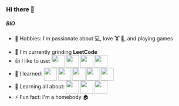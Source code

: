 
### Hi there 👋



<!-- ##### NOW
N/A -->

##### BIO
-  🙌 Hobbies: I'm passionate about 💻, love 🏋️ 💪, and playing games
<!-- // - 🏢 I'm currently working at **Medicare Portugal** -->
- 🏢 I'm currently grinding **LeetCode**
- 👍 I like to use: <a href="URL_REDIRECT" target="blank"><img align="center" src=https://simpleicons.org/icons/javascript.svg height="35" /></a> <a href="URL_REDIRECT" target="blank"><img align="center" src=https://simpleicons.org/icons/php.svg height="35" /></a> <a href="URL_REDIRECT" target="blank"><img align="center" src=https://simpleicons.org/icons/python.svg height="35" /></a> <a href="URL_REDIRECT" target="blank"><img align="center" src=https://simpleicons.org/icons/raspberrypi.svg height="35" /></a>
- 👊 I learned: <a href="URL_REDIRECT" target="blank"><img align="center" src=https://simpleicons.org/icons/java.svg height="35" /></a> <a href="URL_REDIRECT" target="blank"><img align="center" src=https://simpleicons.org/icons/c.svg height="35" /></a> <a href="URL_REDIRECT" target="blank"><img align="center" src=https://simpleicons.org/icons/cplusplus.svg height="35" /></a> <a href="URL_REDIRECT" target="blank"><img align="center" src=https://simpleicons.org/icons/arduino.svg height="35" /></a> <a href="URL_REDIRECT" target="blank"><img align="center" src=https://simpleicons.org/icons/csharp.svg height="35" /></a>
- 🌱 Learning all about: <a href="URL_REDIRECT" target="blank"><img align="center" src=https://simpleicons.org/icons/vuedotjs.svg height="35" /></a> <a href="URL_REDIRECT" target="blank"><img align="center" src=https://simpleicons.org/icons/react.svg height="35" /></a> <a href="URL_REDIRECT" target="blank"><img align="center" src=https://simpleicons.org/icons/firebase.svg height="35" /></a>
- ⚡️ Fun fact: I'm a homebody 🏠 
